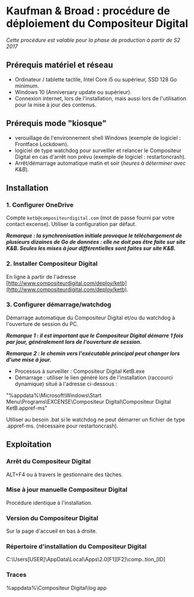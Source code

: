 
# Kaufman & Broad : procédure de déploiement du Compositeur Digital

*Cette procédure est valable pour la phase de production à partir de S2 2017*

## Prérequis matériel et réseau
- Ordinateur / tablette tactile, Intel Core i5 ou supérieur, SSD 128 Go minimum.
- Windows 10 (Anniversary update ou supérieur).
- Connexion internet, lors de l'installation, mais aussi lors de l'utilisation pour la mise à jour des contenus.

## Prérequis mode "kiosque"
- verouillage de l'environnement shell Windows (exemple de logiciel : Frontface Lockdown).
- logiciel de type watchdog pour surveiller et relancer le Compositeur Digital en cas d'arrêt non prévu (exemple de logiciel : restartoncrash).
- Arrêt/démarrage automatique matin et soir (*heures à déterminer avec K&B*).


## Installation
### 1. Configurer OneDrive
Compte `ketb@compositeurdigital.com` (mot de passe fourni par votre contact excense). Utiliser la configuration par défaut.

**_Remarque : la synchronisation initiale provoque le téléchargement de plusieurs dizaines de Go de données : elle ne doit pas être faite sur site K&B. Seules les mises à jour différentielles sont faites sur site K&B._**

### 2. Installer Compositeur Digital
En ligne à partir de l'adresse [http://www.compositeurdigital.com/deploy/ketb](http://www.compositeurdigital.com/deploy/ketb).

### 3. Configurer démarrage/watchdog
Démarrage automatique du Compositeur Digital et/ou du watchdog à l'ouverture de session du PC.

**_Remarque 1 : il est important que le Compositeur Digital démarre 1 fois par jour, généralement lors de l'ouverture de session._**

**_Remarque 2 : le chemin vers l'exécutable principal peut changer lors d'une mise à jour._**

- Processus à surveiller : Compositeur Digital KetB.exe
- Démarrage : utiliser le lien généré lors de l'installation (raccourci dynamique) situé à l'adresse ci-dessous :

"%appdata%\Microsoft\Windows\Start Menu\Programs\EXCENSE\Compositeur Digital\Compositeur Digital KetB.appref-ms"

Utiliser au besoin .bat si le watchdog ne peut démarrer un fichier de type .appref-ms. (nécessaire pour restartoncrash).

## Exploitation
### Arrêt du Compositeur Digital
ALT+F4 ou à travers le gestionnaire des tâches.

### Mise à jour manuelle Compositeur Digital
Procédure identique à l'installation.

### Version du Compositeur Digital
Sur la page d'accueil en bas à droite.

### Répertoire d'installation du Compositeur Digital
C:\Users\[USER]\AppData\Local\Apps\2.0\[F1]\[F2]\comp..tion_[ID]

### Traces
%appdata%\Compositeur Digital\log app




